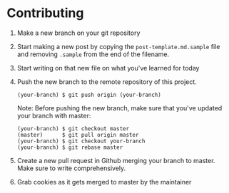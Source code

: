 # Contributing

1. Make a new branch on your git repository
2. Start making a new post by copying the `post-template.md.sample` file and removing `.sample` from the end of the filename.
3. Start writing on that new file on what you've learned for today
4. Push the new branch to the remote repository of this project. 

   ```
   (your-branch) $ git push origin (your-branch)
   ```

   Note: Before pushing the new branch, make sure that you've updated your branch with master:

   ```
   (your-branch) $ git checkout master
   (master)      $ git pull origin master
   (your-branch) $ git checkout your-branch
   (your-branch) $ git rebase master
   ```   
5. Create a new pull request in Github merging your branch to master. Make sure to write comprehensively.
6. Grab cookies as it gets merged to master by the maintainer
